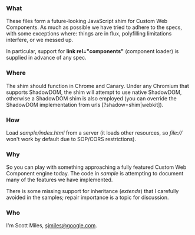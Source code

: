 ### What

These files form a future-looking JavaScript shim for Custom Web Components. As much as possible we have tried to adhere to the specs, with some exceptions where: things are in flux, polyfilling limitations interfere, or we messed up.

In particular, support for **link rel="components"** (component loader) is supplied in advance of any spec.

### Where

The shim should function in Chrome and Canary. Under any Chromium that supports ShadowDOM, the shim will attempt to use native ShadowDOM, otherwise a ShadowDOM shim is also employed (you can override the ShadowDOM implementation from urls [?shadow=shim|webkit]).

### How

Load *sample/index.html* from a server (it loads other resources, so *file://* won't work by default due to SOP/CORS restrictions).

### Why

So you can play with something approaching a fully featured Custom Web Component engine today. The code in *sample* is attempting to document many of the features we have implemented. 

There is some missing support for inheritance (*extends*) that I carefully avoided in the samples; repair importance is a topic for discussion.

### Who

I'm Scott Miles, sjmiles@google.com.